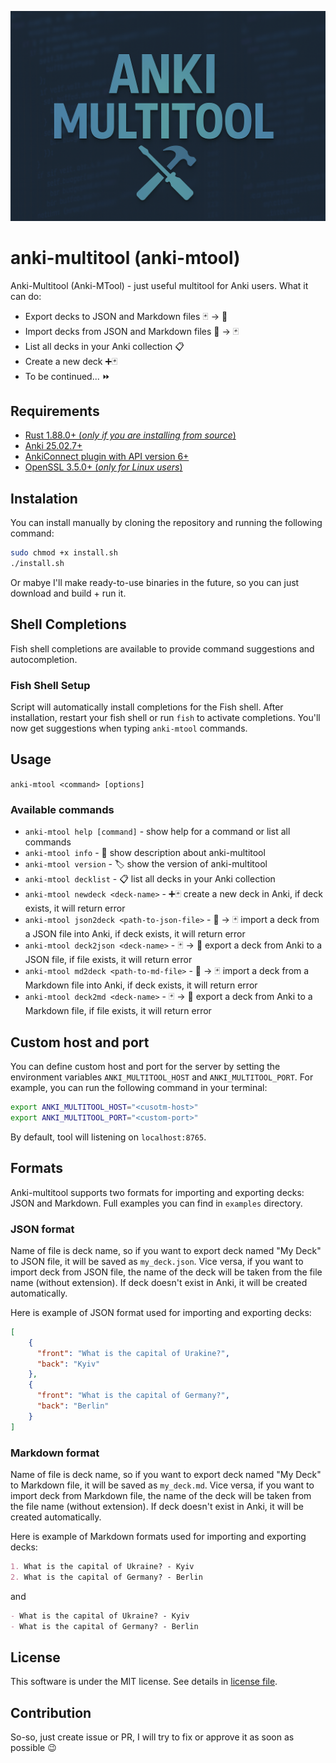 ![anki-multitool-logo](https://github.com/gaussfff/anki-multitool/blob/master/resources/pics/anki-multitool-log.png)

# anki-multitool (anki-mtool)
Anki-Multitool (Anki-MTool) - just useful multitool for Anki users. What it can do:
- Export decks to JSON and Markdown files 🃏 -> 📄
- Import decks from JSON and Markdown files 📄 -> 🃏
- List all decks in your Anki collection 📋
- Create a new deck ➕🃏
- To be continued... ⏩

## Requirements
- [Rust 1.88.0+ (*only if you are installing from source*)](https://www.rust-lang.org/tools/install)
- [Anki 25.02.7+](https://apps.ankiweb.net/)
- [AnkiConnect plugin with API version 6+](https://ankiweb.net/shared/info/2055492159)
- [OpenSSL 3.5.0+ (*only for Linux users*)](https://openssl.org/)

## Instalation
You can install manually by cloning the repository and running the following command:
```bash
sudo chmod +x install.sh
./install.sh
```
Or mabye I'll make ready-to-use binaries in the future, so you can just download and build + run it.

## Shell Completions
Fish shell completions are available to provide command suggestions and autocompletion.

### Fish Shell Setup
Script will automatically install completions for the Fish shell. After installation, restart your fish shell or run `fish` to activate completions. 
You'll now get suggestions when typing `anki-mtool` commands.

## Usage
`anki-mtool <command> [options]`

### Available commands
- `anki-mtool help [command]` - show help for a command or list all commands
- `anki-mtool info` - 📝 show description about anki-multitool
- `anki-mtool version` - 🏷️ show the version of anki-multitool
- `anki-mtool decklist` - 📋 list all decks in your Anki collection
- `anki-mtool newdeck <deck-name>` - ➕🃏 create a new deck in Anki, if deck exists, it will return error
- `anki-mtool json2deck <path-to-json-file>` - 📄 -> 🃏 import a deck from a JSON file into Anki, if deck exists, it will return error
- `anki-mtool deck2json <deck-name>` - 🃏 -> 📄 export a deck from Anki to a JSON file, if file exists, it will return error
- `anki-mtool md2deck <path-to-md-file>` - 📄 -> 🃏 import a deck from a Markdown file into Anki, if deck exists, it will return error
- `anki-mtool deck2md <deck-name>` - 🃏 -> 📄 export a deck from Anki to a Markdown file, if file exists, it will return error

## Custom host and port
You can define custom host and port for the server by setting the environment variables `ANKI_MULTITOOL_HOST` and `ANKI_MULTITOOL_PORT`. For example, you can run the following command in your terminal:
```bash
export ANKI_MULTITOOL_HOST="<cusotm-host>"
export ANKI_MULTITOOL_PORT="<custom-port>"
```

By default, tool will listening on `localhost:8765`.

## Formats
Anki-multitool supports two formats for importing and exporting decks: JSON and Markdown. Full examples you can find in `examples` directory.

### JSON format
Name of file is deck name, so if you want to export deck named "My Deck" to JSON file, it will be saved as `my_deck.json`. 
Vice versa, if you want to import deck from JSON file, the name of the deck will be taken from the file name (without extension).
If deck doesn't exist in Anki, it will be created automatically.

Here is example of JSON format used for importing and exporting decks:
```json
[
    {
      "front": "What is the capital of Urakine?",
      "back": "Kyiv"
    },
    {
      "front": "What is the capital of Germany?",
      "back": "Berlin"
    }
]
```

### Markdown format
Name of file is deck name, so if you want to export deck named "My Deck" to Markdown file, it will be saved as `my_deck.md`.
Vice versa, if you want to import deck from Markdown file, the name of the deck will be taken from the file name (without extension).
If deck doesn't exist in Anki, it will be created automatically.

Here is example of Markdown formats used for importing and exporting decks:
```markdown
1. What is the capital of Ukraine? - Kyiv
2. What is the capital of Germany? - Berlin
```

and 

```markdown
- What is the capital of Ukraine? - Kyiv
- What is the capital of Germany? - Berlin
```

## License
This software is under the MIT license. See details in [license file](https://github.com/gaussfff/anki-multitool/blob/master/LICENSE-MIT).

## Contribution
So-so, just create issue or PR, I will try to fix or approve it as soon as possible 😉
